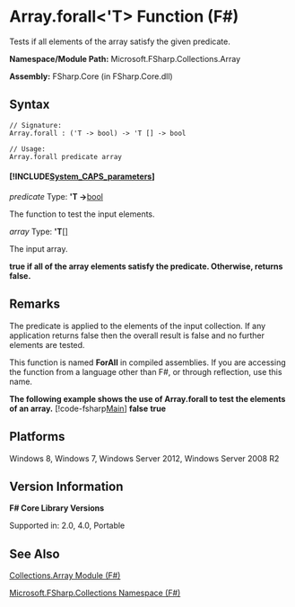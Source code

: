 # Array.forall<'T> Function (F#)

Tests if all elements of the array satisfy the given predicate.

**Namespace/Module Path:** Microsoft.FSharp.Collections.Array

**Assembly:** FSharp.Core (in FSharp.Core.dll)


## Syntax

```
// Signature:
Array.forall : ('T -> bool) -> 'T [] -> bool

// Usage:
Array.forall predicate array
```

#### [!INCLUDE[System_CAPS_parameters](//System/Token/System_CAPS_parameters_md.md)]
*predicate*
Type: **'T -&gt;**[bool](http://msdn.microsoft.com/en-us/library/89c0cf9c-49ce-4207-a3be-555851a67dd5)


The function to test the input elements.


*array*
Type: **'T**[[]](http://msdn.microsoft.com/en-us/library/def20292-9aae-4596-9275-b94e594f8493)


The input array.



**true if all of the array elements satisfy the predicate. Otherwise, returns false.**
## Remarks
The predicate is applied to the elements of the input collection. If any application returns false then the overall result is false and no further elements are tested.

This function is named **ForAll** in compiled assemblies. If you are accessing the function from a language other than F#, or through reflection, use this name.

**The following example shows the use of Array.forall to test the elements of an array.**
[!code-fsharp[Main](snippets/fsarrays/snippet241.fs)]
**false**
**true**
## Platforms
Windows 8, Windows 7, Windows Server 2012, Windows Server 2008 R2


## Version Information
**F# Core Library Versions**

Supported in: 2.0, 4.0, Portable




## See Also
[Collections.Array Module &#40;F&#35;&#41;](Collections.Array+Module+%28FSharp%29.md)

[Microsoft.FSharp.Collections Namespace &#40;F&#35;&#41;](Microsoft.FSharp.Collections+Namespace+%28FSharp%29.md)

